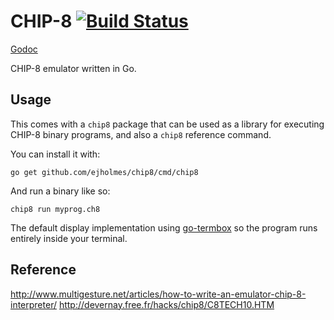 # CHIP-8 [![Build Status](https://travis-ci.org/ejholmes/chip8.svg?branch=master)](https://travis-ci.org/ejholmes/chip8)

[Godoc](https://godoc.org/github.com/ejholmes/chip8)

CHIP-8 emulator written in Go.

## Usage

This comes with a `chip8` package that can be used as a library for executing
CHIP-8 binary programs, and also a `chip8` reference command.

You can install it with:

```console
go get github.com/ejholmes/chip8/cmd/chip8
```

And run a binary like so:

```console
chip8 run myprog.ch8
```

The default display implementation using
[go-termbox](https://github.com/nsf/termbox-go) so the program runs entirely
inside your terminal.

## Reference

http://www.multigesture.net/articles/how-to-write-an-emulator-chip-8-interpreter/
http://devernay.free.fr/hacks/chip8/C8TECH10.HTM
